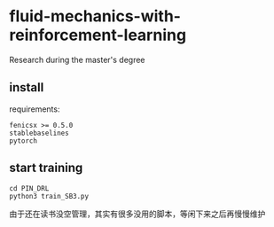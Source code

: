 # fluid-mechanics-with-reinforcement-learning
Research during the master's degree
## install
requirements:
```
fenicsx >= 0.5.0
stablebaselines
pytorch
```
## start training
```
cd PIN_DRL
python3 train_SB3.py
```
由于还在读书没空管理，其实有很多没用的脚本，等闲下来之后再慢慢维护
